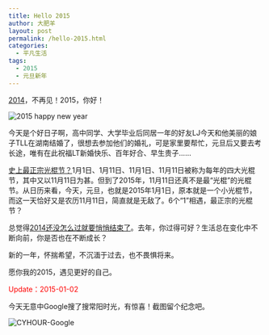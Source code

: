 ```yaml
---
title: Hello 2015
author: 大肥羊
layout: post
permalink: /hello-2015.html
categories:
  - 平凡生活
tags:
  - 2015
  - 元旦新年
---
```

<a href="https://cyhour.com/hurriedly-2014.html" target="_blank">2014</a>，不再见！2015，你好！  


  
![ 2015 happy new year][1]

今天是个好日子啊，高中同学、大学毕业后同居一年的好友LJ今天和他美丽的娘子TLL在湖南结婚了，很想去参加他们的婚礼，可是家里要帮忙，元旦后又要去考长途，唯有在此祝福LT新婚快乐、百年好合、早生贵子……

<a href="http://www.amobbs.com/thread-5610072-1-1.html" target="_blank" rel="nofollow">史上最正宗光棍节？</a>1月1日、1月11日、11月1日、11月11日被称为每年的四大光棍节，其中又以11月11日为甚。但到了2015年，11月11日还真不是最“光棍”的光棍节。从日历来看，今天，元旦，也就是2015年1月1日，原本就是一个小光棍节，而这一天恰好又是农历11月11日，简直就是无敌了。6个“1”相遇，最正宗的光棍节？

总觉得<a href="https://cyhour.com/hurriedly-2014.html" target="_blank">2014还没怎么过就要悄悄结束了</a>。去年，你过得可好？生活总在变化中不断向前，你是否也在不断成长？

新的一年，怀揣希望，不沉湎于过去，也不畏惧将来。

愿你我的2015，遇见更好的自己。

<span style = "color:red;">Update：2015-01-02</span>

今天无意中Google搜了搜常阳时光，有惊喜！截图留个纪念吧。

![ CYHOUR-Google ][2]

 [1]: https://cyhour.com/wp-content/uploads/2015/01/2015.jpg
 [2]: https://cyhour.com/wp-content/uploads/2015/01/CYHOUR-Google-20150102.png